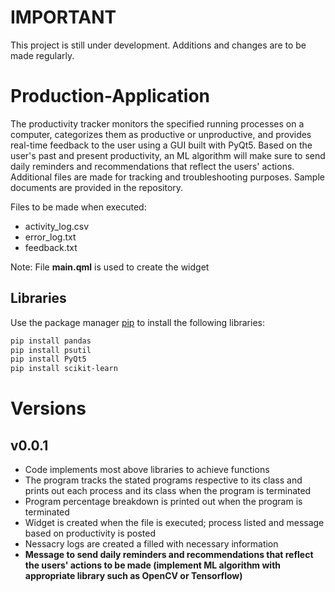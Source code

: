 # IMPORTANT
This project is still under development. Additions and changes are to be made regularly. 

# Production-Application
The productivity tracker monitors the specified running processes on a computer, categorizes them as productive or unproductive, and provides real-time feedback to the user using a GUI built with PyQt5. Based on the user's past and present productivity, an ML algorithm will make sure to send daily reminders and recommendations that reflect the users' actions. Additional files are made for tracking and troubleshooting purposes. Sample documents are provided in the repository. <be>

Files to be made when executed:
- activity_log.csv
- error_log.txt
- feedback.txt <br>

Note: File **main.qml** is used to create the widget

## Libraries
Use the package manager [pip](https://pip.pypa.io/en/stable/) to install the following libraries:
```bash
pip install pandas
pip install psutil
pip install PyQt5
pip install scikit-learn
```

# Versions
## v0.0.1
- Code implements most above libraries to achieve functions
- The program tracks the stated programs respective to its class and prints out each process and its class when the program is terminated
- Program percentage breakdown is printed out when the program is terminated
- Widget is created when the file is executed; process listed and message based on productivity is posted
- Nessacry logs are created a filled with necessary information
- **Message to send daily reminders and recommendations that reflect the users' actions to be made (implement ML algorithm with appropriate library such as OpenCV or Tensorflow)**






